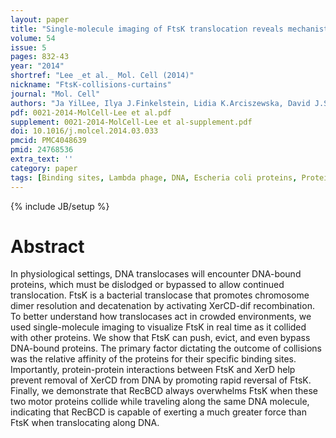 ```yaml
---
layout: paper
title: "Single-molecule imaging of FtsK translocation reveals mechanistic features of protein-protein collisions on DNA."
volume: 54
issue: 5
pages: 832-43
year: "2014"
shortref: "Lee _et al._ Mol. Cell (2014)"
nickname: "FtsK-collisions-curtains"
journal: "Mol. Cell"
authors: "Ja YilLee, Ilya J.Finkelstein, Lidia K.Arciszewska, David J.Sherratt, Eric C.Greene"
pdf: 0021-2014-MolCell-Lee et al.pdf
supplement: 0021-2014-MolCell-Lee et al-supplement.pdf
doi: 10.1016/j.molcel.2014.03.033
pmcid: PMC4048639
pmid: 24768536
extra_text: ''
category: paper
tags: [Binding sites, Lambda phage, DNA, Escheria coli proteins, Protein structure, Protein transport]
---
```

{% include JB/setup %}

# Abstract

In physiological settings, DNA translocases will encounter DNA-bound proteins, which must be dislodged or bypassed to allow continued translocation. FtsK is a bacterial translocase that promotes chromosome dimer resolution and decatenation by activating XerCD-dif recombination. To better understand how translocases act in crowded environments, we used single-molecule imaging to visualize FtsK in real time as it collided with other proteins. We show that FtsK can push, evict, and even bypass DNA-bound proteins. The primary factor dictating the outcome of collisions was the relative affinity of the proteins for their specific binding sites. Importantly, protein-protein interactions between FtsK and XerD help prevent removal of XerCD from DNA by promoting rapid reversal of FtsK. Finally, we demonstrate that RecBCD always overwhelms FtsK when these two motor proteins collide while traveling along the same DNA molecule, indicating that RecBCD is capable of exerting a much greater force than FtsK when translocating along DNA.
